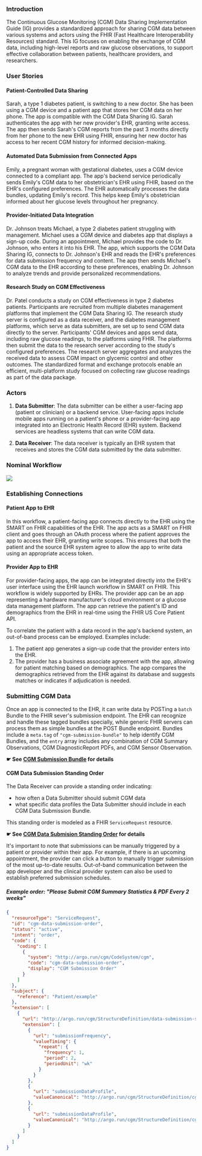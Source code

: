 ### Introduction

The Continuous Glucose Monitoring (CGM) Data Sharing Implementation Guide (IG) provides a standardized approach for sharing CGM data between various systems and actors using the FHIR (Fast Healthcare Interoperability Resources) standard. This IG focuses on enabling the exchange of CGM data, including high-level reports and raw glucose observations, to support effective collaboration between patients, healthcare providers, and researchers.

### User Stories

#### Patient-Controlled Data Sharing
Sarah, a type 1 diabetes patient, is switching to a new doctor. She has been using a CGM device and a patient app that stores her CGM data on her phone. The app is compatible with the CGM Data Sharing IG. Sarah authenticates the app with her new provider's EHR, granting write access. The app then sends Sarah's CGM reports from the past 3 months directly from her phone to the new EHR using FHIR, ensuring her new doctor has access to her recent CGM history for informed decision-making.

#### Automated Data Submission from Connected Apps
Emily, a pregnant woman with gestational diabetes, uses a CGM device connected to a compliant app. The app's backend service periodically sends Emily's CGM data to her obstetrician's EHR using FHIR, based on the EHR's configured preferences. The EHR automatically processes the data bundles, updating Emily's record. This helps keep Emily's obstetrician informed about her glucose levels throughout her pregnancy.

#### Provider-Initiated Data Integration
Dr. Johnson treats Michael, a type 2 diabetes patient struggling with management. Michael uses a CGM device and diabetes app that displays a sign-up code. During an appointment, Michael provides the code to Dr. Johnson, who enters it into his EHR. The app, which supports the CGM Data Sharing IG, connects to Dr. Johnson's EHR and reads the EHR's preferences for data submission frequency and content. The app then sends Michael's CGM data to the EHR according to these preferences, enabling Dr. Johnson to analyze trends and provide personalized recommendations.

#### Research Study on CGM Effectiveness
Dr. Patel conducts a study on CGM effectiveness in type 2 diabetes patients. Participants are recruited from multiple diabetes management platforms that implement the CGM Data Sharing IG. The research study server is configured as a data receiver, and the diabetes management platforms, which serve as data submitters, are set up to send CGM data directly to the server. Participants' CGM devices and apps send data, including raw glucose readings, to the platforms using FHIR. The platforms then submit the data to the research server according to the study's configured preferences. The research server aggregates and analyzes the received data to assess CGM impact on glycemic control and other outcomes. The standardized format and exchange protocols enable an efficient, multi-platform study focused on collecting raw glucose readings as part of the data package.

### Actors

1. **Data Submitter**: The data submitter can be either a user-facing app (patient or clinician) or a backend service. User-facing apps include mobile apps running on a patient's phone or a provider-facing app integrated into an Electronic Health Record (EHR) system. Backend services are headless systems that can write CGM data.

2. **Data Receiver**: The data receiver is typically an EHR system that receives and stores the CGM data submitted by the data submitter.

### Nominal Workflow
<img style="max-width: 400px; float: none;" src="flowchart.svg">

### Establishing Connections

#### Patient App to EHR

In this workflow, a patient-facing app connects directly to the EHR using the SMART on FHIR capabilities of the EHR. The app acts as a SMART on FHIR client and goes through an OAuth process where the patient approves the app to access their EHR, granting write scopes. This ensures that both the patient and the source EHR system agree to allow the app to write data using an appropriate access token.

#### Provider App to EHR

For provider-facing apps, the app can be integrated directly into the EHR's user interface using the EHR launch workflow in SMART on FHIR. This workflow is widely supported by EHRs. The provider app can be an app representing a hardware manufacturer's cloud environment or a glucose data management platform. The app can retrieve the patient's ID and demographics from the EHR in real-time using the FHIR US Core Patient API.

To correlate the patient with a data record in the app's backend system, an out-of-band process can be employed. Examples include:

1. The patient app generates a sign-up code that the provider enters into the EHR.
2. The provider has a business associate agreement with the app, allowing for patient matching based on demographics. The app compares the demographics retrieved from the EHR against its database and suggests matches or indicates if adjudication is needed.

### Submitting CGM Data

Once an app is connected to the EHR, it can write data by POSTing a `batch` Bundle to the FHIR sever's submission endpoint. The EHR can recognize and handle these tagged bundles specially, while generic FHIR servers can process them as simple bundles at the POST Bundle endpoint. Bundles include a `meta.tag` of `"cgm-submission-bundle"` to help identify CGM Bundles, and the `entry` array includes any combination of CGM Summary Observations, CGM DiagnosticReport PDFs, and CGM Sensor Observation. 


**☛ See [CGM Submission Bundle](StructureDefinition-cgm-data-submission-bundle.html) for details**

#### CGM Data Submission Standing Order

The Data Receiver can provide a standing order indicating:

* how often a Data Submitter should submit CGM data
* what specific data profiles the Data Submitter should include in each CGM Data Submission Bundle.

This standing order is modeled as a FHIR `ServiceRequest` resource. 

**☛ See [CGM Data Submision Standing Order](StructureDefinition-cgm-data-submission-standing-order.html) for details**

It's important to note that submissions can be manually triggered by a patient
or provider within their app. For example, if there is an upcoming appointment,
the provider can click a button to manually trigger submission of the most
up-to-date results. Out-of-band communication between the app developer and the
clinical provider system can also be used to establish preferred submission
schedules.

##### Example order: "Please Submit CGM Summary Statistics & PDF Every 2 weeks"

```json
{
  "resourceType": "ServiceRequest",
  "id": "cgm-data-submission-order",
  "status": "active",
  "intent": "order",
  "code": {
    "coding": [
      {
        "system": "http://argo.run/cgm/CodeSystem/cgm",
        "code": "cgm-data-submission-order",
        "display": "CGM Submission Order"
      }
    ]
  },
  "subject": {
    "reference": "Patient/example"
  },
  "extension": [
    {
      "url": "http://argo.run/cgm/StructureDefinition/data-submission-schedule",
      "extension": [
        {
          "url": "submissionFrequency",
          "valueTiming": {
            "repeat": {
              "frequency": 1,
              "period": 2,
              "periodUnit": "wk"
            }
          }
        },
        {
          "url": "submissionDataProfile",
          "valueCanonical": "http://argo.run/cgm/StructureDefinition/cgm-summary"
        },
        {
          "url": "submissionDataProfile",
          "valueCanonical": "http://argo.run/cgm/StructureDefinition/cgm-summary-pdf"
        }
      ]
    }
  ]
}
```


